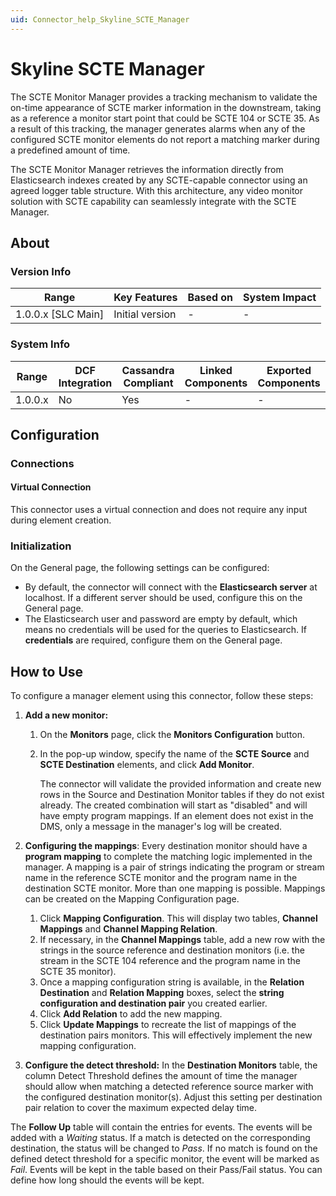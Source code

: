 ```yaml
---
uid: Connector_help_Skyline_SCTE_Manager
---
```


# Skyline SCTE Manager

The SCTE Monitor Manager provides a tracking mechanism to validate the on-time appearance of SCTE marker information in the downstream, taking as a reference a monitor start point that could be SCTE 104 or SCTE 35. As a result of this tracking, the manager generates alarms when any of the configured SCTE monitor elements do not report a matching marker during a predefined amount of time.

The SCTE Monitor Manager retrieves the information directly from Elasticsearch indexes created by any SCTE-capable connector using an agreed logger table structure. With this architecture, any video monitor solution with SCTE capability can seamlessly integrate with the SCTE Manager.

## About

### Version Info

| Range                | Key Features     | Based on     | System Impact     |
|----------------------|------------------|--------------|-------------------|
| 1.0.0.x [SLC Main]   | Initial version  | -            | -                 |

### System Info

| Range     | DCF Integration     | Cassandra Compliant     | Linked Components     | Exported Components     |
|-----------|---------------------|-------------------------|-----------------------|-------------------------|
| 1.0.0.x   | No                  | Yes                     | -                     | -                       |

## Configuration

### Connections

#### Virtual Connection

This connector uses a virtual connection and does not require any input during element creation.

### Initialization

On the General page, the following settings can be configured:

- By default, the connector will connect with the **Elasticsearch server** at localhost. If a different server should be used, configure this on the General page.
- The Elasticsearch user and password are empty by default, which means no credentials will be used for the queries to Elasticsearch. If **credentials** are required, configure them on the General page.

## How to Use

To configure a manager element using this connector, follow these steps:

1. **Add a new monitor:**

   1. On the **Monitors** page, click the **Monitors Configuration** button.
   1. In the pop-up window, specify the name of the **SCTE Source** and **SCTE Destination** elements, and click **Add Monitor**.

      The connector will validate the provided information and create new rows in the Source and Destination Monitor tables if they do not exist already. The created combination will start as "disabled" and will have empty program mappings. If an element does not exist in the DMS, only a message in the manager's log will be created.

1. **Configuring the mappings**: Every destination monitor should have a **program mapping** to complete the matching logic implemented in the manager. A mapping is a pair of strings indicating the program or stream name in the reference SCTE monitor and the program name in the destination SCTE monitor. More than one mapping is possible. Mappings can be created on the Mapping Configuration page.

   1. Click **Mapping Configuration**. This will display two tables, **Channel Mappings** and **Channel Mapping Relation**.
   1. If necessary, in the **Channel Mappings** table, add a new row with the strings in the source reference and destination monitors (i.e. the stream in the SCTE 104 reference and the program name in the SCTE 35 monitor).
   1. Once a mapping configuration string is available, in the **Relation Destination** and **Relation Mapping** boxes, select the **string configuration and destination pair** you created earlier.
   1. Click **Add Relation** to add the new mapping.
   1. Click **Update Mappings** to recreate the list of mappings of the destination pairs monitors. This will effectively implement the new mapping configuration.

1. **Configure the detect threshold:** In the **Destination Monitors** table, the column Detect Threshold defines the amount of time the manager should allow when matching a detected reference source marker with the configured destination monitor(s). Adjust this setting per destination pair relation to cover the maximum expected delay time.

The **Follow Up** table will contain the entries for events. The events will be added with a *Waiting* status. If a match is detected on the corresponding destination, the status will be changed to *Pass*. If no match is found on the defined detect threshold for a specific monitor, the event will be marked as *Fail*. Events will be kept in the table based on their Pass/Fail status. You can define how long should the events will be kept.
